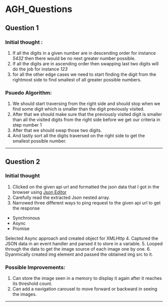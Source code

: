 # AGH_Questions

## Question 1
### Initial thought :
1. If all the digits in a given number are in descending order for instance *5432* then there would be no next greater number possible.
2. If all the digits are in ascending order then swapping last two digits will do the job for instance *123*
3. for all the other edge cases we need to start finding the digit from the rightmost side to find smallest of all greater possible numbers.

### Psuedo Algorithm:
1. We should start traversing from the right side and should stop when we find some digit which is smaller than the digit previously visited.
2. After that we should make sure that the previously visited digit is smaller than all the visited digits from the right side before we get our criteria in step number 1
3. After that we should swap those two digits.
4. And lastly sort all the digits traversed on the right side to get the smallest possible number.
---
## Question 2

### Initial thought
1. Clicked on the given api url and formatted the json data that I got in the browser using [Json Editor](https://jsoneditoronline.org)
2. Carefully read the extracted Json nested array.
3. Narrowed three different ways to ping request to the given api url to get the response
  - Synchronous 
  - Async
  - Promise
  
 Selected Async approach and created object for XMLHttp
 4. Captured the JSON data in an event handler and parsed it to store in a variable.
 5. Looped through the data to get the image source of each image one by one.
 6. Dyanmically created img element and passed the obtained img src to it.
 
 ### Possible Improvements:
 1. Can store the image seen in a memory to display it again after it reaches its threshold count.
 2. Can add a navigation carousel to move forward or backward in seeing the images.
 
 ---
 
